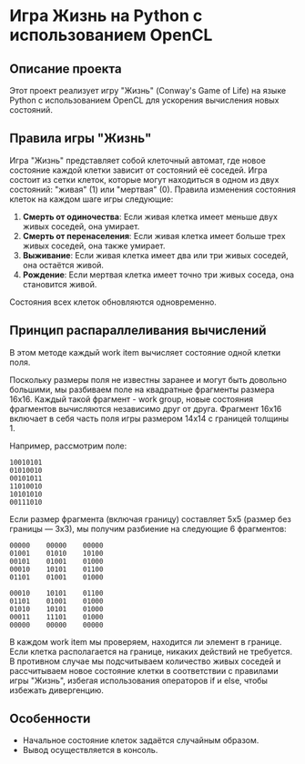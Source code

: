 # Игра Жизнь на Python с использованием OpenCL

## Описание проекта

Этот проект реализует игру "Жизнь" (Conway's Game of Life) на языке Python с использованием OpenCL для ускорения вычисления новых состояний. 

## Правила игры "Жизнь"

Игра "Жизнь" представляет собой клеточный автомат, где новое состояние каждой клетки зависит от состояний её соседей. Игра состоит из сетки клеток, которые могут находиться в одном из двух состояний: "живая" (1) или "мертвая" (0). Правила изменения состояния клеток на каждом шаге игры следующие:

1. <strong>Смерть от одиночества</strong>: Если живая клетка имеет меньше двух живых соседей, она умирает.
2. <strong>Смерть от перенаселения</strong>: Если живая клетка имеет больше трех живых соседей, она также умирает.
3. <strong>Выживание</strong>: Если живая клетка имеет два или три живых соседей, она остаётся живой.
4. <strong>Рождение</strong>: Если мертвая клетка имеет точно три живых соседа, она становится живой.

Состояния всех клеток обновляются одновременно.

## Принцип распараллеливания вычислений

В этом методе каждый work item вычисляет состояние одной клетки поля. 

Поскольку размеры поля не известны заранее и могут быть довольно большими, мы разбиваем поле на квадратные фрагменты размера 16x16. Каждый такой фрагмент - work group, новые состояния фрагментов вычисляются независимо друг от друга. Фрагмент 16x16 включает в себя часть поля игры размером 14x14 с границей толщины 1.

Например, рассмотрим поле:

```
10010101
01010010
00101011
11010010
10101010
00111010
```

Если размер фрагмента (включая границу) составляет 5x5 (размер без границы — 3x3), мы получим разбиение на следующие 6 фрагментов:

```
00000    00000    00000
01001    01010    10100
00101    01001    01000
00010    10101    01100
01101    01001    01000

00010    10101    01100
01101    01001    01000
01010    10101    01000
00011    11101    01000
00000    00000    00000
```

В каждом work item мы проверяем, находится ли элемент в границе. Если клетка располагается на границе, никаких действий не требуется. В противном случае мы подсчитываем количество живых соседей и рассчитываем новое состояние клетки в соответствии с правилами игры "Жизнь", избегая использования операторов if и else, чтобы избежать дивергенцию.


## Особенности

- Начальное состояние клеток задаётся случайным образом.
- Вывод осуществляется в консоль.

